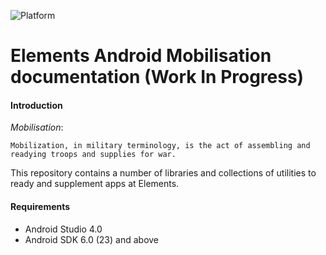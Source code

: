![Platform](https://img.shields.io/badge/platform-Android-blue.svg)

Elements Android Mobilisation documentation (Work In Progress)
==============================================================

#### Introduction
_Mobilisation_:
```
Mobilization, in military terminology, is the act of assembling and readying troops and supplies for war.
```

This repository contains a number of libraries and collections of utilities to ready and supplement apps at Elements.

#### Requirements

* Android Studio 4.0
* Android SDK 6.0 (23) and above
